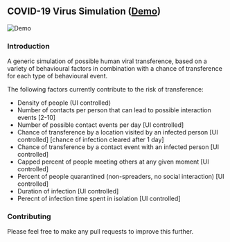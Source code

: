 ## COVID-19 Virus Simulation ([Demo](http://uxinnuendo.com/tool/corona/))

![Demo](http://uxinnuendo.com/tool/corona/sample.gif)

### Introduction

A generic simulation of possible human viral transference, based on a variety of behavioural factors in combination with a chance of transference for each type of behavioural event.

The following factors currently contribute to the risk of transference:

* Density of people (UI controlled)
* Number of contacts per person that can lead to possible interaction events [2-10]
* Number of possible contact events per day [UI controlled]
* Chance of transference by a location visited by an infected person [UI controlled] [chance of infection cleared after 1 day]
* Chance of transference by a contact event with an infected person [UI controlled]
* Capped percent of people meeting others at any given moment [UI controlled]
* Percent of people quarantined (non-spreaders, no social interaction) [UI controlled]
* Duration of infection [UI controlled]
* Perecnt of infection time spent in isolation [UI controlled]

### Contributing

Please feel free to make any pull requests to improve this further.
